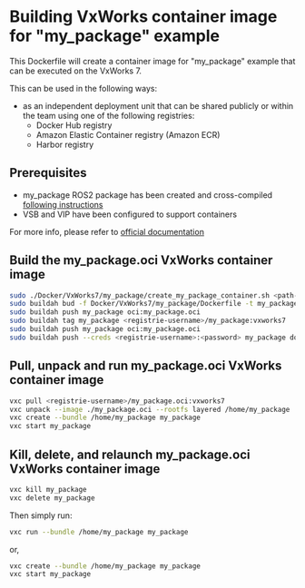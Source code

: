 # Building VxWorks container image for "my_package" example

This Dockerfile will create a container image for "my_package" example that can be executed on the VxWorks 7.

This can be used in the following ways:
- as an independent deployment unit that can be shared publicly or within the team using one of the following registries:
    -   Docker Hub registry
    -   Amazon Elastic Container registry (Amazon ECR)
    -   Harbor registry

## Prerequisites 

- my_package ROS2 package has been created and cross-compiled [following instructions](../../../README.md#vxworks-ros-2-development)
- VSB and VIP have been configured to support containers

For more info, please refer to [official documentation](https://docs.windriver.com/bundle/vxworks_container_programmers_guide_23_03/page/orf1603893608622.html)

## Build the my_package.oci VxWorks container image

```bash
sudo ./Docker/VxWorks7/my_package/create_my_package_container.sh <path-to-wrsdk> my_package.build amd64 llvm
sudo buildah bud -f Docker/VxWorks7/my_package/Dockerfile -t my_package --platform vxworks/amd64 my_package.build
sudo buildah push my_package oci:my_package.oci
sudo buildah tag my_package <registrie-username>/my_package:vxworks7
sudo buildah push my_package oci:my_package.oci
sudo buildah push --creds <registrie-username>:<password> my_package docker://<registrie-username>/my_package.oci
```


## Pull, unpack and run my_package.oci VxWorks container image

```bash
vxc pull <registrie-username>/my_package.oci:vxworks7
vxc unpack --image ./my_package.oci --rootfs layered /home/my_package
vxc create --bundle /home/my_package my_package
vxc start my_package
```

## Kill, delete, and relaunch my_package.oci VxWorks container image

```bash
vxc kill my_package
vxc delete my_package
```

Then simply run:
```bash
vxc run --bundle /home/my_package my_package
```

or, 
```bash
vxc create --bundle /home/my_package my_package
vxc start my_package
```
